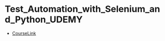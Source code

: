 # Test_Automation_with_Selenium_and_Python_UDEMY
- [CourseLink](https://stepik.org/course/575/syllabus)
